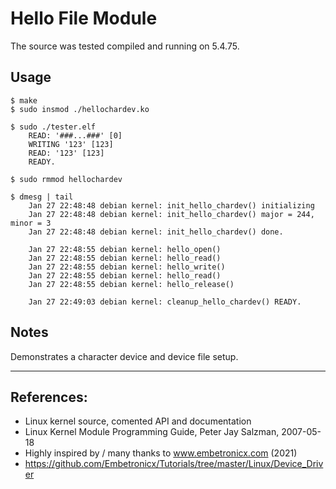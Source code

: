 # Hello File Module

The source was tested compiled and running on 5.4.75.  


## Usage

```
$ make
$ sudo insmod ./hellochardev.ko

$ sudo ./tester.elf
    READ: '###...###' [0]
    WRITING '123' [123]
    READ: '123' [123]
    READY.

$ sudo rmmod hellochardev

$ dmesg | tail
    Jan 27 22:48:48 debian kernel: init_hello_chardev() initializing
    Jan 27 22:48:48 debian kernel: init_hello_chardev() major = 244, minor = 3
    Jan 27 22:48:48 debian kernel: init_hello_chardev() done.

    Jan 27 22:48:55 debian kernel: hello_open()
    Jan 27 22:48:55 debian kernel: hello_read()
    Jan 27 22:48:55 debian kernel: hello_write()
    Jan 27 22:48:55 debian kernel: hello_read()
    Jan 27 22:48:55 debian kernel: hello_release()

    Jan 27 22:49:03 debian kernel: cleanup_hello_chardev() READY.
```


## Notes

Demonstrates a character device and device file setup.  

---

## References:
 * Linux kernel source, comented API and documentation
 * Linux Kernel Module Programming Guide, Peter Jay Salzman, 2007-05-18
 * Highly inspired by / many thanks to www.embetronicx.com (2021)
 * https://github.com/Embetronicx/Tutorials/tree/master/Linux/Device_Driver
